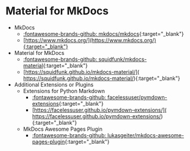 # Material for MkDocs

* MkDocs
  * [:fontawesome-brands-github: mkdocs/mkdocs](
     https://github.com/mkdocs/mkdocs){:target="_blank"}
  * [https://www.mkdocs.org/](https://www.mkdocs.org/){:target="_blank"}
* Material for MkDocs
  * [:fontawesome-brands-github: squidfunk/mkdocs-material](
     https://github.com/squidfunk/mkdocs-material/){:target="_blank"}
  * [https://squidfunk.github.io/mkdocs-material/](
     https://squidfunk.github.io/mkdocs-material/){:target="_blank"}
* Additional Extensions or Plugins
  * Extensions for Python Markdown
    * [:fontawesome-brands-github: facelessuser/pymdown-extensions](
       https://github.com/facelessuser/pymdown-extensions){:target="_blank"}
    * [https://facelessuser.github.io/pymdown-extensions/](
       https://facelessuser.github.io/pymdown-extensions/){:target="_blank"}
  * MkDocs Awesome Pages Plugin
    * [:fontawesome-brands-github: lukasgeiter/mkdocs-awesome-pages-plugin](
       https://github.com/lukasgeiter/mkdocs-awesome-pages-plugin){:target="_blank"} 
